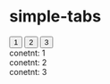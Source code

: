 # simple-tabs

<div id="tab">
  <button class="active" data-tab-btn>1</button>
  <button data-tab-btn>2</button>
  <button data-tab-btn>3</button>
  <div class="active" data-tab-content>conetnt: 1</div>
  <div data-tab-content>conetnt: 2</div>
  <div data-tab-content>conetnt: 3</div>
</div>
